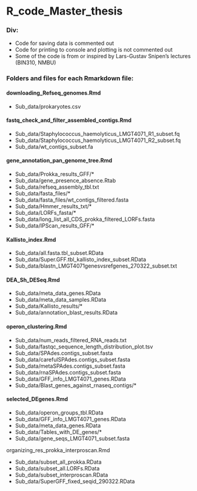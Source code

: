 # R_code_Master_thesis

### Div:
- Code for saving data is commented out
- Code for printing to console and plotting is not commented out
- Some of the code is from or inspired by Lars-Gustav Snipen’s lectures (BIN310, NMBU)




### Folders and files for each Rmarkdown file:

#### downloading_Refseq_genomes.Rmd
-	Sub_data/prokaryotes.csv

#### fastq_check_and_filter_assembled_contigs.Rmd
-	Sub_data/Staphylococcus_haemolyticus_LMGT4071_R1_subset.fq
-	Sub_data/Staphylococcus_haemolyticus_LMGT4071_R2_subset.fq
-	Sub_data/wt_contigs_subset.fa

#### gene_annotation_pan_genome_tree.Rmd
-	Sub_data/Prokka_results_GFF/*
-	Sub_data/gene_presence_absence.Rtab
-	Sub_data/refseq_assembly_tbl.txt
-	Sub_data/fasta_files/*
-	Sub_data/fasta_files/wt_contigs_filtered.fasta
-	Sub_data/Hmmer_results_txt/*
-	Sub_data/LORFs_fasta/*
-	Sub_data/long_list_all_CDS_prokka_filtered_LORFs.fasta
-	Sub_data/IPScan_results_GFF/*

#### Kallisto_index.Rmd
-	Sub_data/all.fasta.tbl_subset.RData
-	Sub_data/Super.GFF.tbl_kallisto_index_subset.RData
-	Sub_data/blastn_LMGT4071genesvsrefgenes_270322_subset.txt

#### DEA_Sh_DESeq.Rmd
-	Sub_data/meta_data_genes.RData
-	Sub_data/meta_data_samples.RData
-	Sub_data/Kallisto_results/*
-	Sub_data/annotation_blast_results.RData

#### operon_clustering.Rmd
-	Sub_data/num_reads_filtered_RNA_reads.txt
-	Sub_data/fastqc_sequence_length_distribution_plot.tsv
-	Sub_data/SPAdes.contigs_subset.fasta
-	Sub_data/carefulSPAdes.contigs_subset.fasta
-	Sub_data/metaSPAdes.contigs_subset.fasta
-	Sub_data/rnaSPAdes.contigs_subset.fasta
-	Sub_data/GFF_info_LMGT4071_genes.RData
-	Sub_data/Blast_genes_against_rnaseq_contigs/*

#### selected_DEgenes.Rmd
-	Sub_data/operon_groups_tbl.RData
-	Sub_data/GFF_info_LMGT4071_genes.RData
-	Sub_data/meta_data_genes.RData
-	Sub_data/Tables_with_DE_genes/*
-	Sub_data/gene_seqs_LMGT4071_subset.fasta

organizing_res_prokka_interproscan.Rmd
-	Sub_data/subset_all_prokka.RData
-	Sub_data/subset_all.LORFs.RData
-	Sub_data/subset_interproscan.RData
-	Sub_data/SuperGFF_fixed_seqid_290322.RData

